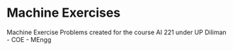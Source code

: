 # Machine Exercises
Machine Exercise Problems created for the course AI 221 under UP Diliman - COE - MEngg
